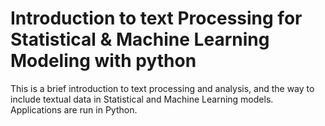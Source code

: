 # Introduction to text Processing for Statistical & Machine Learning Modeling with python
This is a brief introduction to text processing and analysis, and the way to include textual data in Statistical and Machine Learning models. Applications are run in Python.
